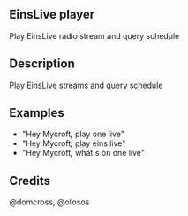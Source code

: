 ## EinsLive player
Play EinsLive radio stream and query schedule

## Description
Play EinsLive streams and query schedule

## Examples
* "Hey Mycroft, play one live"
* "Hey Mycroft, play eins live"
* "Hey Mycroft, what's on one live"

## Credits
@domcross, @ofosos 
